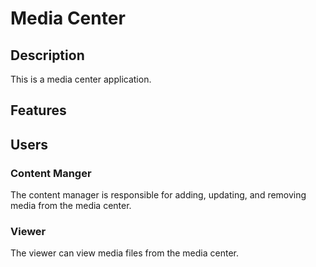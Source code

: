 # Media Center
## Description
This is a media center application.

## Features

## Users

### Content Manger
The content manager is responsible for adding, updating, and removing media from the media center.

### Viewer
The viewer can view media files from the media center.
